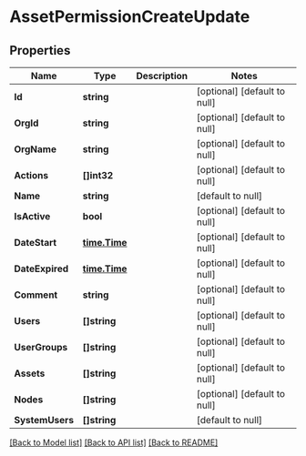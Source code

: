 # AssetPermissionCreateUpdate

## Properties
Name | Type | Description | Notes
------------ | ------------- | ------------- | -------------
**Id** | **string** |  | [optional] [default to null]
**OrgId** | **string** |  | [optional] [default to null]
**OrgName** | **string** |  | [optional] [default to null]
**Actions** | **[]int32** |  | [optional] [default to null]
**Name** | **string** |  | [default to null]
**IsActive** | **bool** |  | [optional] [default to null]
**DateStart** | [**time.Time**](time.Time.md) |  | [optional] [default to null]
**DateExpired** | [**time.Time**](time.Time.md) |  | [optional] [default to null]
**Comment** | **string** |  | [optional] [default to null]
**Users** | **[]string** |  | [optional] [default to null]
**UserGroups** | **[]string** |  | [optional] [default to null]
**Assets** | **[]string** |  | [optional] [default to null]
**Nodes** | **[]string** |  | [optional] [default to null]
**SystemUsers** | **[]string** |  | [default to null]

[[Back to Model list]](../README.md#documentation-for-models) [[Back to API list]](../README.md#documentation-for-api-endpoints) [[Back to README]](../README.md)


